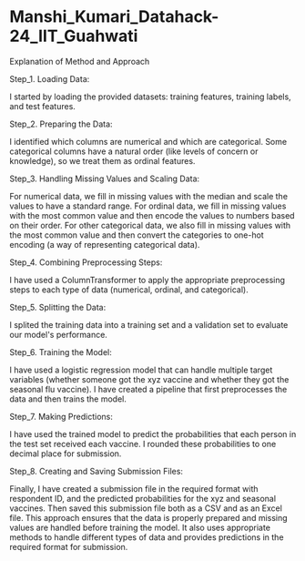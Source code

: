 # Manshi_Kumari_Datahack-24_IIT_Guahwati

Explanation of Method and Approach

Step_1. Loading Data:

  I started by loading the provided datasets: training features, training labels, and test features.

Step_2. Preparing the Data:

  I identified which columns are numerical and which are categorical.
  Some categorical columns have a natural order (like levels of concern or knowledge), so we treat them as ordinal features.

Step_3. Handling Missing Values and Scaling Data:
  
  For numerical data, we fill in missing values with the median and scale the values to have a standard range.
  For ordinal data, we fill in missing values with the most common value and then encode the values to numbers based on their order.
  For other categorical data, we also fill in missing values with the most common value and then convert the categories to one-hot encoding (a way of representing 
  categorical data).
  
Step_4. Combining Preprocessing Steps:

  I have used a ColumnTransformer to apply the appropriate preprocessing steps to each type of data (numerical, ordinal, and categorical).

Step_5. Splitting the Data:

  I splited the training data into a training set and a validation set to evaluate our model's performance.

Step_6. Training the Model:

  I have used a logistic regression model that can handle multiple target variables (whether someone got the xyz vaccine and whether they got the seasonal flu 
  vaccine).
  I have created a pipeline that first preprocesses the data and then trains the model.
 
Step_7. Making Predictions:

  I have used the trained model to predict the probabilities that each person in the test set received each vaccine.
  I rounded these probabilities to one decimal place for submission.

Step_8. Creating and Saving Submission Files:

  Finally, I have created a submission file in the required format with respondent ID, and the predicted probabilities for the xyz and seasonal vaccines.
  Then saved this submission file both as a CSV and as an Excel file.
  This approach ensures that the data is properly prepared and missing values are handled before training the model. It also uses appropriate methods to handle 
  different types of data and provides predictions in the required format for submission.







